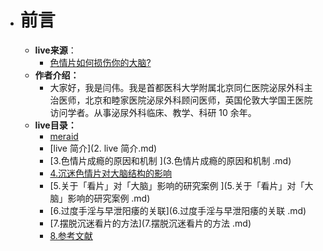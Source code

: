 - # 前言

  - **live来源**：
    - [色情片如何损伤你的大脑? ](https://www.zhihu.com/lives/938729029810073600/messages)
  - **作者介绍：**
    - 大家好，我是闫伟。我是首都医科大学附属北京同仁医院泌尿外科主治医师，北京和睦家医院泌尿外科顾问医师，英国伦敦大学国王医院访问学者。从事泌尿外科临床、教学、科研 10 余年。 
  - **live目录：**
    - [meraid](1.meraid.md)
    - [live 简介](2. live 简介.md) 
    - [3.色情片成瘾的原因和机制 ](3.色情片成瘾的原因和机制 .md)
    - [4.沉迷色情片对大脑结构的影响](4.沉迷色情片对大脑结构的影响.md)
    - [5.关于「看片」对「大脑」影响的研究案例 ](5.关于「看片」对「大脑」影响的研究案例 .md)
    - [6.过度手淫与早泄阳痿的关联](6.过度手淫与早泄阳痿的关联 .md)
    - [7.摆脱沉迷看片的方法](7.摆脱沉迷看片的方法 .md)
    - [8.参考文献](8.参考文献.md)

